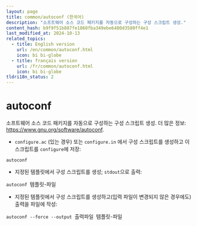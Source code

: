 ```yaml
---
layout: page
title: common/autoconf (한국어)
description: "소프트웨어 소스 코드 패키지를 자동으로 구성하는 구성 스크립트 생성."
content_hash: b9f9f51b887fe1860fba349ebe6480d3580ff4e1
last_modified_at: 2024-10-13
related_topics:
  - title: English version
    url: /en/common/autoconf.html
    icon: bi bi-globe
  - title: français version
    url: /fr/common/autoconf.html
    icon: bi bi-globe
tldri18n_status: 2
---
```

# autoconf

소프트웨어 소스 코드 패키지를 자동으로 구성하는 구성 스크립트 생성.
더 많은 정보: <https://www.gnu.org/software/autoconf>.

- `configure.ac` (있는 경우) 또는 `configure.in` 에서 구성 스크립트를 생성하고 이 스크립트를 `configure`에 저장:

`autoconf`

- 지정된 템플릿에서 구성 스크립트를 생성; `stdout`으로 출력:

`autoconf `<span class="tldr-var badge badge-pill bg-dark-lm bg-white-dm text-white-lm text-dark-dm font-weight-bold">템플릿-파일</span>

- 지정된 템플릿에서 구성 스크립트를 생성하고(입력 파일이 변경되지 않은 경우에도) 출력을 파일에 작성:

`autoconf --force --output `<span class="tldr-var badge badge-pill bg-dark-lm bg-white-dm text-white-lm text-dark-dm font-weight-bold">출력파일</span>` `<span class="tldr-var badge badge-pill bg-dark-lm bg-white-dm text-white-lm text-dark-dm font-weight-bold">템플릿-파일</span>

